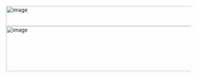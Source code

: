 

<img width="1463" height="55" alt="image" src="https://github.com/user-attachments/assets/b71ce3d6-31dd-4346-8eef-fe80cd924d6a" />
<img width="1416" height="124" alt="image" src="https://github.com/user-attachments/assets/986fc413-0717-492d-a956-ddbae820df31" />
